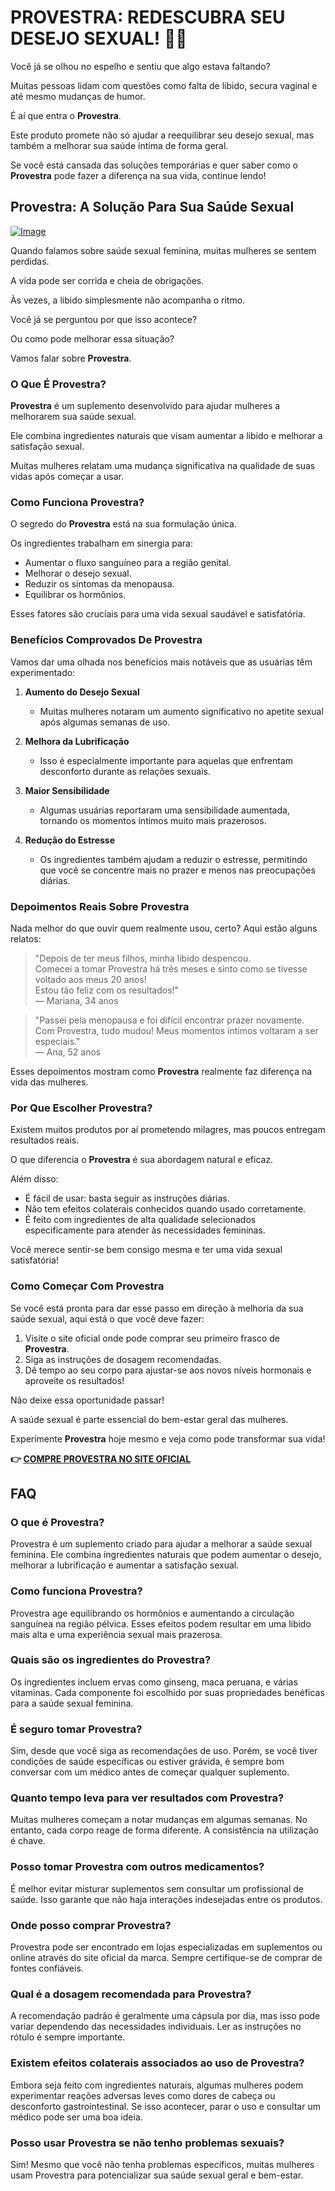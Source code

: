 # PROVESTRA: REDESCUBRA SEU DESEJO SEXUAL! 🌹✨

Você já se olhou no espelho e sentiu que algo estava faltando? 

Muitas pessoas lidam com questões como falta de libido, secura vaginal e até mesmo mudanças de humor. 

É aí que entra o **Provestra**. 

Este produto promete não só ajudar a reequilibrar seu desejo sexual, mas também a melhorar sua saúde íntima de forma geral. 

Se você está cansada das soluções temporárias e quer saber como o **Provestra** pode fazer a diferença na sua vida, continue lendo!

## Provestra: A Solução Para Sua Saúde Sexual

[![Image](https://www2.sellhealth.com/42/provestra_b_23_2.jpg)](https://gchaffi.com/KDDSYCTg)

Quando falamos sobre saúde sexual feminina, muitas mulheres se sentem perdidas. 

A vida pode ser corrida e cheia de obrigações. 

Às vezes, a libido simplesmente não acompanha o ritmo.

Você já se perguntou por que isso acontece? 

Ou como pode melhorar essa situação?

Vamos falar sobre **Provestra**.

### O Que É Provestra?

**Provestra** é um suplemento desenvolvido para ajudar mulheres a melhorarem sua saúde sexual.

Ele combina ingredientes naturais que visam aumentar a libido e melhorar a satisfação sexual.

Muitas mulheres relatam uma mudança significativa na qualidade de suas vidas após começar a usar.

### Como Funciona Provestra?

O segredo do **Provestra** está na sua formulação única.

Os ingredientes trabalham em sinergia para:

- Aumentar o fluxo sanguíneo para a região genital.
- Melhorar o desejo sexual.
- Reduzir os sintomas da menopausa.
- Equilibrar os hormônios.

Esses fatores são cruciais para uma vida sexual saudável e satisfatória.

### Benefícios Comprovados De Provestra

Vamos dar uma olhada nos benefícios mais notáveis que as usuárias têm experimentado:

1. **Aumento do Desejo Sexual**
   - Muitas mulheres notaram um aumento significativo no apetite sexual após algumas semanas de uso.
   
2. **Melhora da Lubrificação**
   - Isso é especialmente importante para aquelas que enfrentam desconforto durante as relações sexuais.
   
3. **Maior Sensibilidade**
   - Algumas usuárias reportaram uma sensibilidade aumentada, tornando os momentos íntimos muito mais prazerosos.
   
4. **Redução do Estresse**
   - Os ingredientes também ajudam a reduzir o estresse, permitindo que você se concentre mais no prazer e menos nas preocupações diárias.

### Depoimentos Reais Sobre Provestra

Nada melhor do que ouvir quem realmente usou, certo? Aqui estão alguns relatos:

> "Depois de ter meus filhos, minha libido despencou.  
> Comecei a tomar Provestra há três meses e sinto como se tivesse voltado aos meus 20 anos!  
> Estou tão feliz com os resultados!"  
> — Mariana, 34 anos

> "Passei pela menopausa e foi difícil encontrar prazer novamente.  
> Com Provestra, tudo mudou! Meus momentos íntimos voltaram a ser especiais."  
> — Ana, 52 anos

Esses depoimentos mostram como **Provestra** realmente faz diferença na vida das mulheres.

### Por Que Escolher Provestra?

Existem muitos produtos por aí prometendo milagres, mas poucos entregam resultados reais. 

O que diferencia o **Provestra** é sua abordagem natural e eficaz.

Além disso:

- É fácil de usar: basta seguir as instruções diárias.
- Não tem efeitos colaterais conhecidos quando usado corretamente.
- É feito com ingredientes de alta qualidade selecionados especificamente para atender às necessidades femininas.

Você merece sentir-se bem consigo mesma e ter uma vida sexual satisfatória!

### Como Começar Com Provestra

Se você está pronta para dar esse passo em direção à melhoria da sua saúde sexual, aqui está o que você deve fazer:

1. Visite o site oficial onde pode comprar seu primeiro frasco de **Provestra**.
2. Siga as instruções de dosagem recomendadas.
3. Dê tempo ao seu corpo para ajustar-se aos novos níveis hormonais e aproveite os resultados!

Não deixe essa oportunidade passar!

A saúde sexual é parte essencial do bem-estar geral das mulheres.

Experimente **Provestra** hoje mesmo e veja como pode transformar sua vida!



**👉 [COMPRE PROVESTRA NO SITE OFICIAL](https://gchaffi.com/KDDSYCTg)**

## FAQ

### O que é Provestra?
Provestra é um suplemento criado para ajudar a melhorar a saúde sexual feminina. Ele combina ingredientes naturais que podem aumentar o desejo, melhorar a lubrificação e aumentar a satisfação sexual.

### Como funciona Provestra?
Provestra age equilibrando os hormônios e aumentando a circulação sanguínea na região pélvica. Esses efeitos podem resultar em uma libido mais alta e uma experiência sexual mais prazerosa.

### Quais são os ingredientes do Provestra?
Os ingredientes incluem ervas como ginseng, maca peruana, e várias vitaminas. Cada componente foi escolhido por suas propriedades benéficas para a saúde sexual feminina.

### É seguro tomar Provestra?
Sim, desde que você siga as recomendações de uso. Porém, se você tiver condições de saúde específicas ou estiver grávida, é sempre bom conversar com um médico antes de começar qualquer suplemento.

### Quanto tempo leva para ver resultados com Provestra?
Muitas mulheres começam a notar mudanças em algumas semanas. No entanto, cada corpo reage de forma diferente. A consistência na utilização é chave.

### Posso tomar Provestra com outros medicamentos?
É melhor evitar misturar suplementos sem consultar um profissional de saúde. Isso garante que não haja interações indesejadas entre os produtos.

### Onde posso comprar Provestra?
Provestra pode ser encontrado em lojas especializadas em suplementos ou online através do site oficial da marca. Sempre certifique-se de comprar de fontes confiáveis.

### Qual é a dosagem recomendada para Provestra?
A recomendação padrão é geralmente uma cápsula por dia, mas isso pode variar dependendo das necessidades individuais. Ler as instruções no rótulo é sempre importante.

### Existem efeitos colaterais associados ao uso de Provestra?
Embora seja feito com ingredientes naturais, algumas mulheres podem experimentar reações adversas leves como dores de cabeça ou desconforto gastrointestinal. Se isso acontecer, parar o uso e consultar um médico pode ser uma boa ideia.

### Posso usar Provestra se não tenho problemas sexuais?
Sim! Mesmo que você não tenha problemas específicos, muitas mulheres usam Provestra para potencializar sua saúde sexual geral e bem-estar.